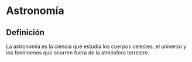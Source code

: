# Astronomía

## Definición
La astronomía es la ciencia que estudia los cuerpos celestes, el universo y los fenómenos que ocurren fuera de la atmósfera terrestre.

